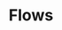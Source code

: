 ---
title: "Flows"
linkTitle: "Flows"
description: "Information regarding what a flow is, how to call other flows and handling exceptions within a flow."
weight: 1
---